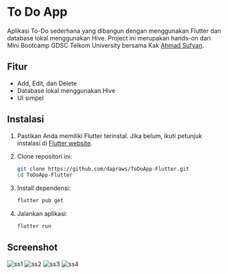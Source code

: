 # To Do App

Aplikasi To-Do sederhana yang dibangun dengan menggunakan Flutter dan database lokal menggunakan Hive.
Project ini merupakan hands-on dari Mini Bootcamp GDSC Telkom University bersama Kak [Ahmad Sufyan](https://github.com/ahmadsufyan455).

## Fitur

- Add, Edit, dan Delete
- Database lokal menggunakan Hive
- UI simpel

## Instalasi

1. Pastikan Anda memiliki Flutter terinstal. Jika belum, ikuti petunjuk instalasi di [Flutter website](https://flutter.dev/docs/get-started/install).
2. Clone repositori ini:

   ```bash
   git clone https://github.com/dapraws/ToDoApp-Flutter.git
   cd ToDoApp-Flutter
   ```

3. Install dependensi:

   ```bash
   flutter pub get
   ```

4. Jalankan aplikasi:

   ```bash
   flutter run
   ```

## Screenshot

![ss1](https://github.com/dapraws/ToDoApp-Flutter/assets/122019775/1b27c535-7107-4d20-a2dc-22bd5204e6c7)
![ss2](https://github.com/dapraws/ToDoApp-Flutter/assets/122019775/5ea4e2ef-6719-47aa-88ec-4c3ef3512b83)
![ss3](https://github.com/dapraws/ToDoApp-Flutter/assets/122019775/17dacc89-c1f6-408e-bb82-8c9290df6deb)
![ss4](https://github.com/dapraws/ToDoApp-Flutter/assets/122019775/78b172cb-d305-4d3e-93d1-893de9f82622)






